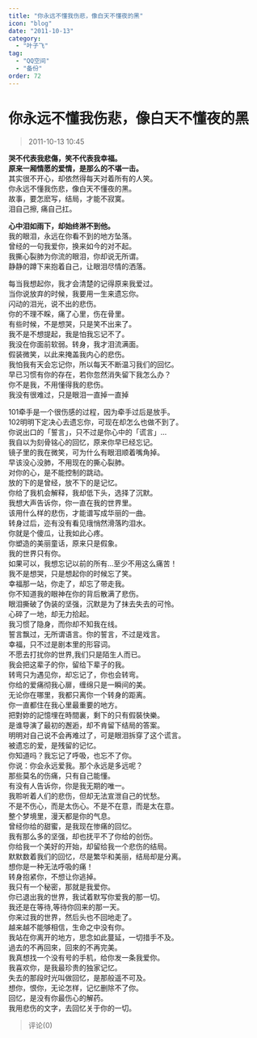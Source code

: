 ```yaml
---
title: "你永远不懂我伤悲，像白天不懂夜的黑"
icon: "blog"
date: "2011-10-13"
category:
  - "叶子飞"
tag:
  - "QQ空间"
  - "备份"
order: 72
---
```

# 你永远不懂我伤悲，像白天不懂夜的黑
> 2011-10-13 10:45


**哭不代表我悲傷，笑不代表我幸福。  
原来一厢情愿的爱情，是那么的不堪一击。**  
其实很不开心，却依然得每天对着所有的人笑。  
你永远不懂我伤悲，像白天不懂夜的黑。  
故事，要怎麽写，结局，才能不寂寞。  
泪自己擦, 痛自己扛。

**心中泪如雨下，却始终淋不到他。**  
我的眼泪，永远在你看不到的地方坠落。  
曾经的一句我爱你，换来如今的对不起。  
我撕心裂肺为你流的眼泪，你却说无所谓。  
静静的蹲下来抱着自己，让眼泪尽情的洒落。

每当我想起你，我才会清楚的记得原来我爱过。  
当你说放弃的时候，我要用一生来遗忘你。  
闪动的泪光，说不出的悲伤。  
你的不理不睬，痛了心里，伤在骨里。  
有些时候，不是想哭，只是笑不出来了。  
我不是不想提起，我是怕我忘记不了。  
我没在你面前软弱。转身，我才泪流满面。  
假装微笑，以此来掩盖我内心的悲伤。  
我怕我有天会忘记你，所以每天不断温习我们的回忆。  
早已习惯有你的存在，若你忽然消失留下我怎么办？  
你不是我，不用懂得我的悲伤。  
我没有很难过，只是眼泪一直掉一直掉

101牵手是一个很伤感的过程，因为牵手过后是放手。  
102明明下定决心去遗忘你，可现在却怎么也做不到了。  
你说出口的「誓言」，只不过是你心中的「谎言」…  
我自以为刻骨铭心的回忆，原来你早已经忘记。  
镜子里的我在微笑，可为什么有眼泪顺着嘴角掉。  
早该没心没肺，不用现在的撕心裂肺。  
对你的心，是不能控制的跳动。  
放的下的是曾经，放不下的是记忆。  
你给了我机会解释，我却低下头，选择了沉默。  
我想大声告诉你，你一直在我的世界里。  
该用什么样的悲伤，才能谱写成华丽的一曲。  
转身过后，迩有没有看见珴悄然滑落旳泪水。  
你就是个傻瓜，让我如此心疼。  
你塑造的美丽童话，原来只是假象。  
我的世界只有你。  
如果可以，我想忘记以前的所有…至少不用这么痛苦！  
我不是想哭，只是想起你的时候忘了笑。  
幸福那一站，你走了，却忘了带走我。  
你不知道我的眼神在你的背后散满了悲伤。  
眼泪撕破了伪装的坚强，沉默是为了抹去失去的可怜。  
心碎了一地，却无力拾起。  
我习惯了隐身，而你却不知我在线。  
誓言飘过，无所谓语言。你的誓言，不过是戏言。  
幸福，只不过是剧本里的形容词。  
不愿去打扰你的世界,我们只是陌生人而已。  
我会把这辈子的你，留给下辈子的我。  
转弯只为遇见你，却忘记了，你也会转弯。  
你给的爱痛彻我心扉，缠绵只是一瞬间的美。  
无论你在哪里，我都只离你一个转身的距离。  
你一直都住在我心里最重要的地方。   
把對妳的記憶埋在時間裏，剩下的只有假裝快樂。  
是谁导演了最初的邂逅，却不肯留下结局的答案。  
明明对自己说不会再难过了，可是眼泪拆穿了这个谎言。  
被遗忘的爱，是残留的记忆。  
你知道吗？我忘记了呼吸，也忘不了你。  
你说：你会永远爱我。那个永远是多远呢？  
那些莫名的伤痛，只有自己能懂。  
有没有人告诉你，你是我无期的唯一。  
我聆听着人们的悲伤，但却无法宣泄自己的忧愁。  
不是不伤心，而是太伤心。不是不在意，而是太在意。  
整个梦境里，漫天都是你的气息。  
曾经你给的甜蜜，是我现在惨痛的回忆。  
我有那么多的坚强，却也抚平不了你给的创伤。  
你给我一个美好的开始，却留给我一个悲伤的结局。  
默默数着我们的回忆，尽是繁华和美丽，结局却是分离。  
想你是一种无法呼吸的痛！  
转身抱紧你，不想让你逃掉。  
我只有一个秘密，那就是我爱你。  
你已退出我的世界，我试着默写你爱我的那一切。  
我还是在等待,等待你回来的那一天。  
你来过我的世界，然后头也不回地走了。  
越来越不能够相信，生命之中没有你。  
我站在你离开的地方，思念如此蔓延，一切措手不及。  
過去的不再回來，回來的不再完美。  
我真想找一个没有号的手机，给你发一条我爱你。  
我喜欢你，是我最珍贵的独家记忆。  
失去的那段时光叫做回忆，是那般遥不可及。  
想你，恨你，无论怎样，记忆删除不了你。  
回忆，是没有你最伤心的解药。  
我用悲伤的文字，去回忆关于你的一切。
> 评论(0)


